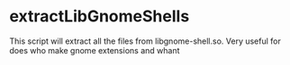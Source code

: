 # extractLibGnomeShells
This script will extract all the files from libgnome-shell.so. Very useful for does who make gnome extensions and whant 
